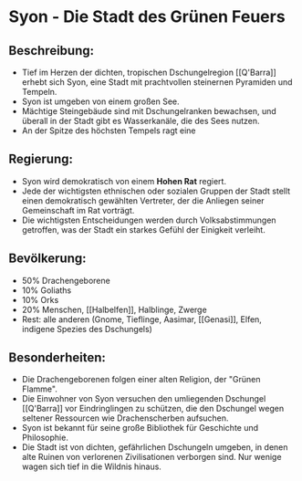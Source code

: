 # Syon - Die Stadt des Grünen Feuers

## Beschreibung:
- Tief im Herzen der dichten, tropischen Dschungelregion [[Q'Barra]] erhebt sich Syon, eine Stadt mit prachtvollen steinernen Pyramiden und Tempeln.
- Syon ist umgeben von einem großen See.
- Mächtige Steingebäude sind mit Dschungelranken bewachsen, und überall in der Stadt gibt es Wasserkanäle, die des Sees nutzen.
- An der Spitze des höchsten Tempels ragt eine 

## Regierung: 
- Syon wird demokratisch von einem **Hohen Rat** regiert.
- Jede der wichtigsten ethnischen oder sozialen Gruppen der Stadt stellt einen demokratisch gewählten Vertreter, der die Anliegen seiner Gemeinschaft im Rat vorträgt.
- Die wichtigsten Entscheidungen werden durch Volksabstimmungen getroffen, was der Stadt ein starkes Gefühl der Einigkeit verleiht.

## Bevölkerung:

- 50% Drachengeborene
- 10% Goliaths
- 10% Orks
- 20% Menschen, [[Halbelfen]], Halblinge, Zwerge
- Rest: alle anderen (Gnome, Tieflinge, Aasimar, [[Genasi]], Elfen, indigene Spezies des Dschungels)

## Besonderheiten:

- Die Drachengeborenen folgen einer alten Religion, der "Grünen Flamme".
- Die Einwohner von Syon versuchen den umliegenden Dschungel [[Q'Barra]] vor Eindringlingen zu schützen, die den Dschungel wegen seltener Ressourcen wie Drachenscherben aufsuchen.
- Syon ist bekannt für seine große Bibliothek für Geschichte und Philosophie.
- Die Stadt ist von dichten, gefährlichen Dschungeln umgeben, in denen alte Ruinen von verlorenen Zivilisationen verborgen sind. Nur wenige wagen sich tief in die Wildnis hinaus.